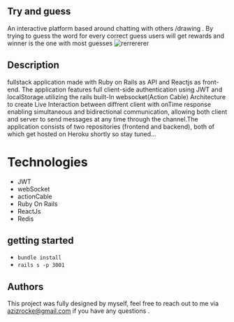 ##  Try and guess
An interactive  platform based around chatting with others /drawing . By  trying to guess the word for every  correct guess users will get rewards and winner is the one with most guesses
![rerrererer](https://user-images.githubusercontent.com/79036942/145266326-a36ebdcf-34b0-4fae-988f-528c26db3230.PNG)

## Description
fullstack application made  with Ruby on Rails as API  and Reactjs as front-end. The application features full client-side authentication using JWT and localStorage.utilizing the rails built-In websocket(Action Cable) Architecture to create Live Interaction  between diffrent client with onTime response enabling simultaneous and bidirectional communication, allowing both client and server to send messages at any time through the channel.The application consists of two repositories (frontend and backend), both of which  get hosted on Heroku shortly so stay tuned...
# Technologies 
- JWT
- webSocket
- actionCable
- Ruby On Rails
- ReactJs
- Redis
## getting started
- `bundle install`
- `rails s -p 3001`
## Authors
This project was fully designed by myself, feel free to reach out to me via azizrocke@gmail.com if you have any questions .
